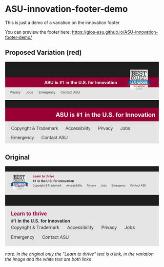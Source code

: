 # ASU-innovation-footer-demo
This is just a demo of a variation on the innovation footer

You can preview the footer here: https://gios-asu.github.io/ASU-innovation-footer-demo/

## Proposed Variation (red)
![Image of variation Desktop](./screenshots/variation-desktop.png)
![Image of variation Mobile](./screenshots/variation-mobile.png)

## Original
![Image of original Desktop](./screenshots/original-desktop.png)
![Image of original Desktop](./screenshots/original-mobile.png)

*note: In the original only the "Learn to thrive" text is a link, in the variation the image and the white text are both links*
